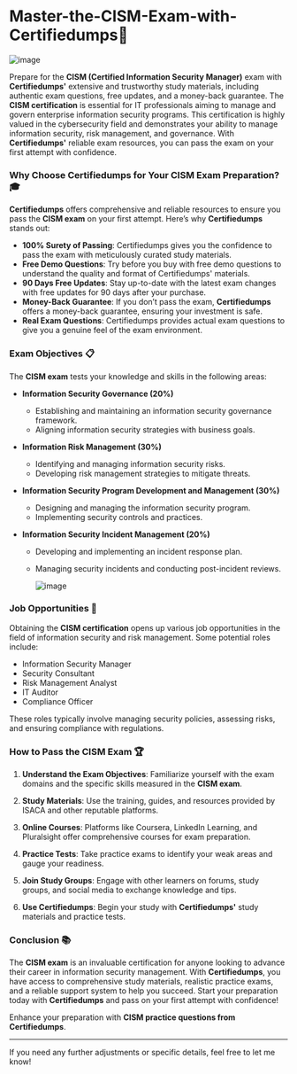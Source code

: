 # Master-the-CISM-Exam-with-Certifiedumps🚀
![image](https://github.com/user-attachments/assets/2c76a407-7058-44fc-b380-6b89d8b6c494)

Prepare for the **CISM (Certified Information Security Manager)** exam with **Certifiedumps'** extensive and trustworthy study materials, including authentic exam questions, free updates, and a money-back guarantee. The **CISM certification** is essential for IT professionals aiming to manage and govern enterprise information security programs. This certification is highly valued in the cybersecurity field and demonstrates your ability to manage information security, risk management, and governance. With **Certifiedumps'** reliable exam resources, you can pass the exam on your first attempt with confidence.

### **Why Choose Certifiedumps for Your CISM Exam Preparation? 🎓**

**Certifiedumps** offers comprehensive and reliable resources to ensure you pass the **CISM exam** on your first attempt. Here’s why **Certifiedumps** stands out:

- **100% Surety of Passing**: Certifiedumps gives you the confidence to pass the exam with meticulously curated study materials.
- **Free Demo Questions**: Try before you buy with free demo questions to understand the quality and format of Certifiedumps' materials.
- **90 Days Free Updates**: Stay up-to-date with the latest exam changes with free updates for 90 days after your purchase.
- **Money-Back Guarantee**: If you don’t pass the exam, **Certifiedumps** offers a money-back guarantee, ensuring your investment is safe.
- **Real Exam Questions**: Certifiedumps provides actual exam questions to give you a genuine feel of the exam environment.

### **Exam Objectives 📋**

The **CISM exam** tests your knowledge and skills in the following areas:

- **Information Security Governance (20%)**
  - Establishing and maintaining an information security governance framework.
  - Aligning information security strategies with business goals.

- **Information Risk Management (30%)**
  - Identifying and managing information security risks.
  - Developing risk management strategies to mitigate threats.

- **Information Security Program Development and Management (30%)**
  - Designing and managing the information security program.
  - Implementing security controls and practices.

- **Information Security Incident Management (20%)**
  - Developing and implementing an incident response plan.
  - Managing security incidents and conducting post-incident reviews.
 
    ![image](https://github.com/user-attachments/assets/c6601b52-d274-45cf-b3fe-59cf339d18a2)


### **Job Opportunities 💼**

Obtaining the **CISM certification** opens up various job opportunities in the field of information security and risk management. Some potential roles include:

- Information Security Manager
- Security Consultant
- Risk Management Analyst
- IT Auditor
- Compliance Officer

These roles typically involve managing security policies, assessing risks, and ensuring compliance with regulations.

### **How to Pass the CISM Exam 🏆**

1. **Understand the Exam Objectives**: Familiarize yourself with the exam domains and the specific skills measured in the **CISM exam**.

2. **Study Materials**: Use the training, guides, and resources provided by ISACA and other reputable platforms.

3. **Online Courses**: Platforms like Coursera, LinkedIn Learning, and Pluralsight offer comprehensive courses for exam preparation.

4. **Practice Tests**: Take practice exams to identify your weak areas and gauge your readiness.

5. **Join Study Groups**: Engage with other learners on forums, study groups, and social media to exchange knowledge and tips.

6. **Use Certifiedumps**: Begin your study with **Certifiedumps'** study materials and practice tests.

### **Conclusion 📚**

The **CISM exam** is an invaluable certification for anyone looking to advance their career in information security management. With **Certifiedumps**, you have access to comprehensive study materials, realistic practice exams, and a reliable support system to help you succeed. Start your preparation today with **Certifiedumps** and pass on your first attempt with confidence!

Enhance your preparation with **CISM practice questions from Certifiedumps**.

--- 

If you need any further adjustments or specific details, feel free to let me know!
